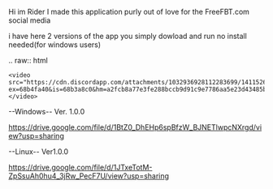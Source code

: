 Hi im Rider I made this application purly out of love for the FreeFBT.com social media

i have here 2 versions of the app you simply dowload and run no install needed(for windows users)




.. raw:: html

    <video src="https://cdn.discordapp.com/attachments/1032936928112283699/1411526778182307850/62e23f.mp4?ex=68b4fa40&is=68b3a8c0&hm=a2fcb8a77e3fe288bccb9d91c9e7786aa5e23d43485b57067c646875e7f0d18d&"></video>




--Windows--
Ver. 1.0.0

https://drive.google.com/file/d/1BtZ0_DhEHp6spBfzW_BJNETlwpcNXrgd/view?usp=sharing

--Linux--
Ver1.0.0

https://drive.google.com/file/d/1JTxeTotM-ZpSsuAh0hu4_3jRw_PecF7U/view?usp=sharing
